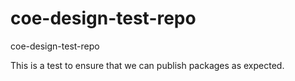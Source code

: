 # coe-design-test-repo
coe-design-test-repo

This is a test to ensure that we can publish packages as expected.
